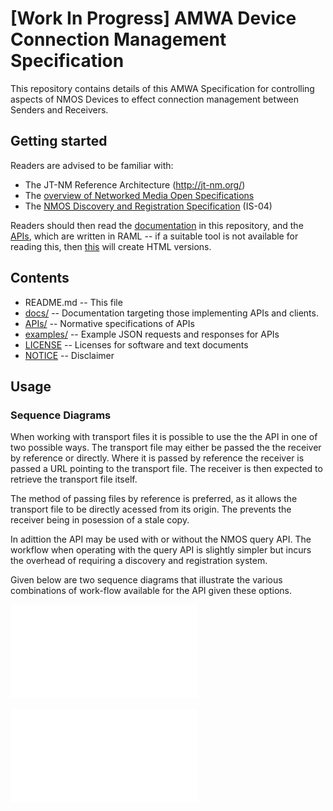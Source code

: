 # **[Work In Progress]** AMWA Device Connection Management Specification

This repository contains details of this AMWA Specification for controlling aspects of NMOS Devices to effect connection management between Senders and Receivers.

## Getting started

Readers are advised to be familiar with:
* The JT-NM Reference Architecture (http://jt-nm.org/)
* The [overview of Networked Media Open Specifications](https://github.com/AMWA-TV/nmos)
* The [NMOS Discovery and Registration Specification](https://github.com/AMWA-TV/nmos-discovery-registration) (IS-04)

Readers should then read the [documentation](docs/) in this repository, and the [APIs](APIs/), which are written in RAML -- if a suitable tool is not available for reading this, then [this](APIs/generateHTML) will create HTML versions.

## Contents

* README.md -- This file
* [docs/](docs/) -- Documentation targeting those implementing APIs and clients.
* [APIs/](APIs/) -- Normative specifications of APIs
* [examples/](examples/) -- Example JSON requests and responses for APIs
* [LICENSE](LICENSE) -- Licenses for software and text documents
* [NOTICE](NOTICE) -- Disclaimer

## Usage

### Sequence Diagrams
When working with transport files it is possible to use the the API in one of two possible ways. The transport file may either be passed the the receiver by reference or directly. Where it is passed by reference the receiver is passed a URL pointing to the transport file. The receiver is then expected to retrieve the transport file itself.

The method of passing files by reference is preferred, as it allows the transport file to be directly acessed from its origin. The prevents the receiver being in posession of a stale copy.

In adittion the API may be used with or without the NMOS query API. The workflow when operating with the query API is slightly simpler but incurs the overhead of requiring a discovery and registration system.

Given below are two sequence diagrams that illustrate the various combinations of work-flow available for the API given these options.

![Diagram showing Connection Management API operating by reference.](docs/by_ref_seq_diagram.pdf)

![Diagram showing Connection Management API operating directly.](docs/direct_seq_diagram.pdf)
